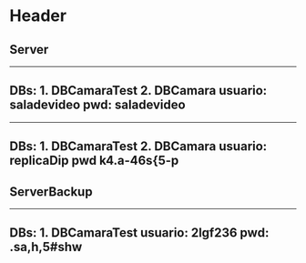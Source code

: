 <!-- TITLE: Usuarios De Bases De Datos -->
<!-- SUBTITLE: A quick summary of Usuarios De Bases De Datos -->

# Header
## Server
----
**DBs:** 1. DBCamaraTest
							 2. DBCamara
usuario: saladevideo
pwd: saladevideo
----
----
**DBs:** 1. DBCamaraTest
							 2. DBCamara
usuario: replicaDip
pwd k4.a-46s{5-p
----

## ServerBackup
-----
**DBs:** 1. DBCamaraTest
usuario: 2lgf236
pwd: .sa,h,5#shw
-----
